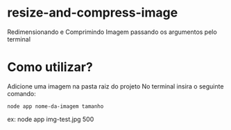# resize-and-compress-image

Redimensionando e Comprimindo Imagem passando os argumentos pelo terminal

# Como utilizar?

Adicione uma imagem na pasta raiz do projeto
No terminal insira o seguinte comando:

```
node app nome-da-imagem tamanho

```

ex: node app img-test.jpg 500
